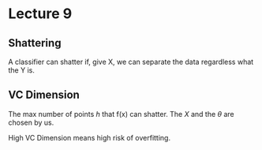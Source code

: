 # Lecture 9

## Shattering

A classifier can shatter if, give X, we can separate the data regardless what the Y is.

## VC Dimension

The max number of points $h$ that f(x) can shatter. The $X$ and the $\theta$ are chosen by us.

High VC Dimension means high risk of overfitting.